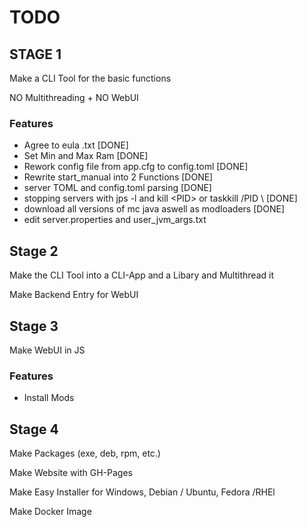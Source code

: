 # TODO

## STAGE 1 

Make a CLI Tool for the basic functions

NO Multithreading + NO WebUI

### Features

- Agree to eula .txt [DONE]
- Set Min and Max Ram [DONE]
- Rework config file from app.cfg to config.toml [DONE]
- Rewrite start_manual into 2 Functions [DONE]
- server TOML and config.toml parsing [DONE]
- stopping servers with jps -l and kill \<PID> or taskkill /PID \ <PID> [DONE]
- download all versions of mc java aswell as modloaders [DONE]
- edit server.properties and user_jvm_args.txt

## Stage 2

Make the CLI Tool into a CLI-App and a Libary and Multithread it

Make Backend Entry for WebUI


## Stage 3

Make WebUI in JS

### Features

- Install Mods

## Stage 4

Make Packages (exe, deb, rpm, etc.)

Make Website with GH-Pages
 
Make Easy Installer for Windows, Debian / Ubuntu, Fedora /RHEl

Make Docker Image